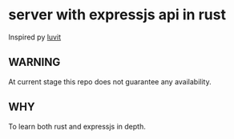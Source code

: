 # server with expressjs api in rust

Inspired py [luvit](https://luvit.io/)

## WARNING

At current stage this repo does not guarantee any availability.

## WHY

 To learn both rust and expressjs in depth.
